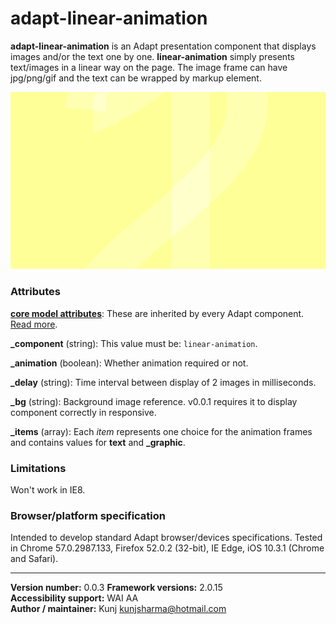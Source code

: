 # adapt-linear-animation  

**adapt-linear-animation** is an Adapt presentation component that displays images and/or the text one by one. **linear-animation** simply presents text/images in a linear way on the page. The image frame can have jpg/png/gif and the text can be wrapped by markup element.

<img src="assets/adapt-linear-animation.png" alt="Sample linear animation frame">

### Attributes

[**core model attributes**](https://github.com/adaptlearning/adapt_framework/wiki/Core-model-attributes): These are inherited by every Adapt component. [Read more](https://github.com/adaptlearning/adapt_framework/wiki/Core-model-attributes).

**_component** (string): This value must be: `linear-animation`.

**_animation** (boolean): Whether animation required or not.

**_delay** (string): Time interval between display of 2 images in milliseconds.

**_bg** (string): Background image reference. v0.0.1 requires it to display component correctly in responsive.

**_items** (array): Each *item* represents one choice for the animation frames and contains values for **text** and **_graphic**.

### Limitations

Won't work in IE8. 

### Browser/platform specification

Intended to develop standard Adapt browser/devices specifications. Tested in Chrome 57.0.2987.133, Firefox 52.0.2 (32-bit), IE Edge, iOS 10.3.1 (Chrome and Safari).

----------------------------
**Version number:**  0.0.3 
**Framework versions:** 2.0.15  
**Accessibility support:** WAI AA    
**Author / maintainer:** Kunj <kunjsharma@hotmail.com>    
